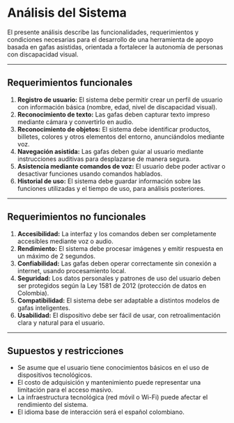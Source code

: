 # Análisis del Sistema

El presente análisis describe las funcionalidades, requerimientos y condiciones necesarias para el desarrollo de una herramienta de apoyo basada en gafas asistidas, orientada a fortalecer la autonomía de personas con discapacidad visual.

---

## Requerimientos funcionales

1. **Registro de usuario:** El sistema debe permitir crear un perfil de usuario con información básica (nombre, edad, nivel de discapacidad visual).  
2. **Reconocimiento de texto:** Las gafas deben capturar texto impreso mediante cámara y convertirlo en audio.  
3. **Reconocimiento de objetos:** El sistema debe identificar productos, billetes, colores y otros elementos del entorno, anunciándolos mediante voz.  
4. **Navegación asistida:** Las gafas deben guiar al usuario mediante instrucciones auditivas para desplazarse de manera segura.  
5. **Asistencia mediante comandos de voz:** El usuario debe poder activar o desactivar funciones usando comandos hablados.  
6. **Historial de uso:** El sistema debe guardar información sobre las funciones utilizadas y el tiempo de uso, para análisis posteriores.

---

## Requerimientos no funcionales

1. **Accesibilidad:** La interfaz y los comandos deben ser completamente accesibles mediante voz o audio.  
2. **Rendimiento:** El sistema debe procesar imágenes y emitir respuesta en un máximo de 2 segundos.  
3. **Confiabilidad:** Las gafas deben operar correctamente sin conexión a internet, usando procesamiento local.  
4. **Seguridad:** Los datos personales y patrones de uso del usuario deben ser protegidos según la Ley 1581 de 2012 (protección de datos en Colombia).  
5. **Compatibilidad:** El sistema debe ser adaptable a distintos modelos de gafas inteligentes.  
6. **Usabilidad:** El dispositivo debe ser fácil de usar, con retroalimentación clara y natural para el usuario.

---

## Supuestos y restricciones

- Se asume que el usuario tiene conocimientos básicos en el uso de dispositivos tecnológicos.  
- El costo de adquisición y mantenimiento puede representar una limitación para el acceso masivo.  
- La infraestructura tecnológica (red móvil o Wi-Fi) puede afectar el rendimiento del sistema.  
- El idioma base de interacción será el español colombiano.
